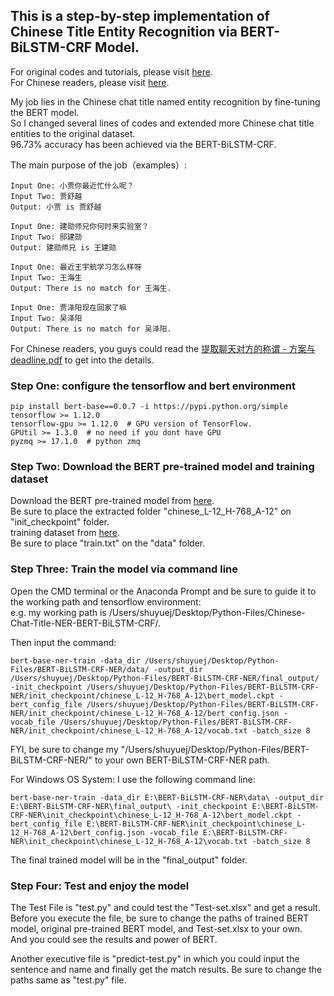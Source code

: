 ## This is a step-by-step implementation of Chinese Title Entity Recognition via BERT-BiLSTM-CRF Model.

For original codes and tutorials, please visit [here](https://github.com/macanv/BERT-BiLSTM-CRF-NER).<br> 
For Chinese readers, please visit [here](https://blog.csdn.net/macanv/article/details/85684284).<br>

My job lies in the Chinese chat title named entity recognition by fine-tuning the BERT model.<br>
So I changed several lines of codes and extended more Chinese chat title entities to the original dataset.<br>
96.73% accuracy has been achieved via the BERT-BiLSTM-CRF.<br>

The main purpose of the job（examples）:

```
Input One: 小贾你最近忙什么呢？
Input Two: 贾舒越
Output: 小贾 is 贾舒越

Input One: 建勋师兄你何时来实验室？
Input Two: 邸建勋
Output: 建勋师兄 is 王建勋

Input One: 最近王宇航学习怎么样呀
Input Two: 王海生
Output: There is no match for 王海生.

Input One: 贾泽阳现在回家了嘛
Input Two: 吴泽阳
Output: There is no match for 吴泽阳.
```

For Chinese readers, you guys could read the [提取聊天对方的称谓 - 方案与deadline.pdf](https://github.com/SuperBruceJia/Chinese-Chat-Title-NER-BERT-BiLSTM-CRF/blob/master/%E6%8F%90%E5%8F%96%E8%81%8A%E5%A4%A9%E5%AF%B9%E6%96%B9%E7%9A%84%E7%A7%B0%E8%B0%93%20-%20%E6%96%B9%E6%A1%88%E4%B8%8Edeadline.pdf) to get into the details.<br> 

### Step One: configure the tensorflow and bert environment<br>

```
pip install bert-base==0.0.7 -i https://pypi.python.org/simple
tensorflow >= 1.12.0
tensorflow-gpu >= 1.12.0  # GPU version of TensorFlow.
GPUtil >= 1.3.0  # no need if you dont have GPU
pyzmq >= 17.1.0  # python zmq
```

### Step Two: Download the BERT pre-trained model and training dataset<br>
Download the BERT pre-trained model from [here](https://storage.googleapis.com/bert_models/2018_11_03/chinese_L-12_H-768_A-12.zip).<br>
Be sure to place the extracted folder "chinese_L-12_H-768_A-12" on "init_checkpoint" folder.<br>
training dataset from [here](https://drive.google.com/file/d/1bncNHl_E1KBihCNUejYW_PGYxBv0UGs6/view?usp=sharing).<br>
Be sure to place "train.txt" on the "data" folder.<br>

### Step Three: Train the model via command line<br>
Open the CMD terminal or the Anaconda Prompt and be sure to guide it to the working path and tensorflow environment:<br>
e.g. my working path is /Users/shuyuej/Desktop/Python-Files/Chinese-Chat-Title-NER-BERT-BiLSTM-CRF/.

Then input the command: 

```
bert-base-ner-train -data_dir /Users/shuyuej/Desktop/Python-Files/BERT-BiLSTM-CRF-NER/data/ -output_dir /Users/shuyuej/Desktop/Python-Files/BERT-BiLSTM-CRF-NER/final_output/ -init_checkpoint /Users/shuyuej/Desktop/Python-Files/BERT-BiLSTM-CRF-NER/init_checkpoint/chinese_L-12_H-768_A-12\bert_model.ckpt -bert_config_file /Users/shuyuej/Desktop/Python-Files/BERT-BiLSTM-CRF-NER/init_checkpoint/chinese_L-12_H-768_A-12/bert_config.json -vocab_file /Users/shuyuej/Desktop/Python-Files/BERT-BiLSTM-CRF-NER/init_checkpoint/chinese_L-12_H-768_A-12/vocab.txt -batch_size 8
```

FYI, be sure to change my "/Users/shuyuej/Desktop/Python-Files/BERT-BiLSTM-CRF-NER/" to your own BERT-BiLSTM-CRF-NER path.<br>

For Windows OS System: I use the following command line:

```
bert-base-ner-train -data_dir E:\BERT-BiLSTM-CRF-NER\data\ -output_dir E:\BERT-BiLSTM-CRF-NER\final_output\ -init_checkpoint E:\BERT-BiLSTM-CRF-NER\init_checkpoint\chinese_L-12_H-768_A-12\bert_model.ckpt -bert_config_file E:\BERT-BiLSTM-CRF-NER\init_checkpoint\chinese_L-12_H-768_A-12\bert_config.json -vocab_file E:\BERT-BiLSTM-CRF-NER\init_checkpoint\chinese_L-12_H-768_A-12\vocab.txt -batch_size 8
```

The final trained model will be in the "final_output" folder.

### Step Four: Test and enjoy the model<br>
The Test File is "test.py" and could test the "Test-set.xlsx" and get a result.<br>
Before you execute the file, be sure to change the paths of trained BERT model, original pre-trained BERT model, and Test-set.xlsx to your own.<br>
And you could see the results and power of BERT.

Another executive file is "predict-test.py" in which you could input the sentence and name and finally get the match results. Be sure to change the paths same as "test.py" file.<br>
